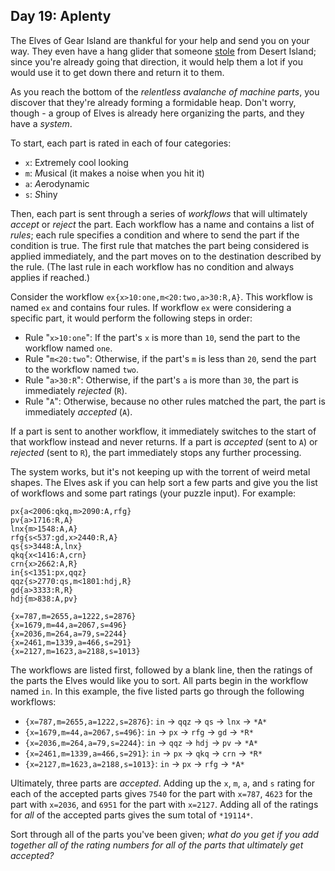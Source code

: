 Day 19: Aplenty
---------------

The Elves of Gear Island are thankful for your help and send you on your way. They even have a hang glider that someone [stole](9) from Desert Island; since you're already going that direction, it would help them a lot if you would use it to get down there and return it to them.


As you reach the bottom of the *relentless avalanche of machine parts*, you discover that they're already forming a formidable heap. Don't worry, though - a group of Elves is already here organizing the parts, and they have a *system*.


To start, each part is rated in each of four categories:


* `x`: E*x*tremely cool looking
* `m`: *M*usical (it makes a noise when you hit it)
* `a`: *A*erodynamic
* `s`: *S*hiny


Then, each part is sent through a series of *workflows* that will ultimately *accept* or *reject* the part. Each workflow has a name and contains a list of *rules*; each rule specifies a condition and where to send the part if the condition is true. The first rule that matches the part being considered is applied immediately, and the part moves on to the destination described by the rule. (The last rule in each workflow has no condition and always applies if reached.)


Consider the workflow `ex{x>10:one,m<20:two,a>30:R,A}`. This workflow is named `ex` and contains four rules. If workflow `ex` were considering a specific part, it would perform the following steps in order:


* Rule "`x>10:one`": If the part's `x` is more than `10`, send the part to the workflow named `one`.
* Rule "`m<20:two`": Otherwise, if the part's `m` is less than `20`, send the part to the workflow named `two`.
* Rule "`a>30:R`": Otherwise, if the part's `a` is more than `30`, the part is immediately *rejected* (`R`).
* Rule "`A`": Otherwise, because no other rules matched the part, the part is immediately *accepted* (`A`).


If a part is sent to another workflow, it immediately switches to the start of that workflow instead and never returns. If a part is *accepted* (sent to `A`) or *rejected* (sent to `R`), the part immediately stops any further processing.


The system works, but it's not keeping up with the torrent of weird metal shapes. The Elves ask if you can help sort a few parts and give you the list of workflows and some part ratings (your puzzle input). For example:



```
px{a<2006:qkq,m>2090:A,rfg}
pv{a>1716:R,A}
lnx{m>1548:A,A}
rfg{s<537:gd,x>2440:R,A}
qs{s>3448:A,lnx}
qkq{x<1416:A,crn}
crn{x>2662:A,R}
in{s<1351:px,qqz}
qqz{s>2770:qs,m<1801:hdj,R}
gd{a>3333:R,R}
hdj{m>838:A,pv}

{x=787,m=2655,a=1222,s=2876}
{x=1679,m=44,a=2067,s=496}
{x=2036,m=264,a=79,s=2244}
{x=2461,m=1339,a=466,s=291}
{x=2127,m=1623,a=2188,s=1013}

```

The workflows are listed first, followed by a blank line, then the ratings of the parts the Elves would like you to sort. All parts begin in the workflow named `in`. In this example, the five listed parts go through the following workflows:


* `{x=787,m=2655,a=1222,s=2876}`: `in` -> `qqz` -> `qs` -> `lnx` -> `*A*`
* `{x=1679,m=44,a=2067,s=496}`: `in` -> `px` -> `rfg` -> `gd` -> `*R*`
* `{x=2036,m=264,a=79,s=2244}`: `in` -> `qqz` -> `hdj` -> `pv` -> `*A*`
* `{x=2461,m=1339,a=466,s=291}`: `in` -> `px` -> `qkq` -> `crn` -> `*R*`
* `{x=2127,m=1623,a=2188,s=1013}`: `in` -> `px` -> `rfg` -> `*A*`


Ultimately, three parts are *accepted*. Adding up the `x`, `m`, `a`, and `s` rating for each of the accepted parts gives `7540` for the part with `x=787`, `4623` for the part with `x=2036`, and `6951` for the part with `x=2127`. Adding all of the ratings for *all* of the accepted parts gives the sum total of `*19114*`.


Sort through all of the parts you've been given; *what do you get if you add together all of the rating numbers for all of the parts that ultimately get accepted?*


